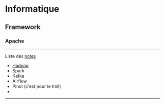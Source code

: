 # Informatique

## Framework

### Apache

---

Liste des [notes](/Informatique/)
- [Hadoop](/Informatique/Apache/Hadoop.md)
- Spark
- Kafka
- Airflow
- Pinot (c'est pour le troll)
- 

---